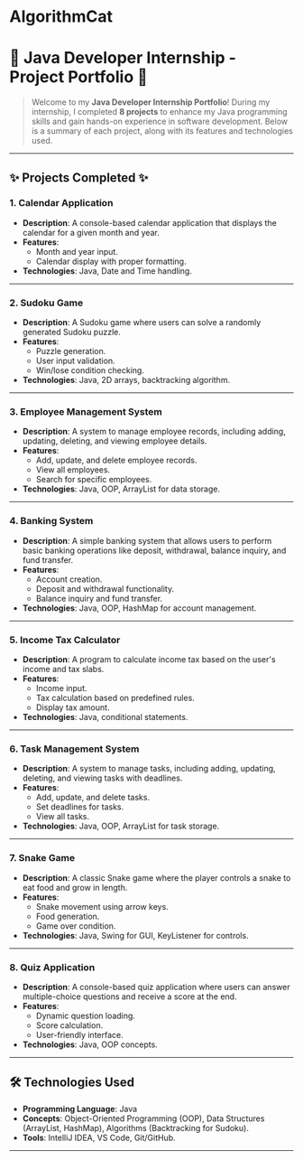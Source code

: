 # AlgorithmCat
# 🚀 **Java Developer Internship - Project Portfolio** 🚀

> Welcome to my **Java Developer Internship Portfolio**! During my internship, I completed **8 projects** to enhance my Java programming skills and gain hands-on experience in software development. Below is a summary of each project, along with its features and technologies used.

---

## **✨ Projects Completed ✨**

### 1. **Calendar Application**
   - **Description**: A console-based calendar application that displays the calendar for a given month and year.
   - **Features**:
     - Month and year input.
     - Calendar display with proper formatting.
   - **Technologies**: Java, Date and Time handling.
     
---

### 2. **Sudoku Game**
   - **Description**: A Sudoku game where users can solve a randomly generated Sudoku puzzle.
   - **Features**:
     - Puzzle generation.
     - User input validation.
     - Win/lose condition checking.
   - **Technologies**: Java, 2D arrays, backtracking algorithm.

---

### 3. **Employee Management System**
   - **Description**: A system to manage employee records, including adding, updating, deleting, and viewing employee details.
   - **Features**:
     - Add, update, and delete employee records.
     - View all employees.
     - Search for specific employees.
   - **Technologies**: Java, OOP, ArrayList for data storage.

---

### 4. **Banking System**
   - **Description**: A simple banking system that allows users to perform basic banking operations like deposit, withdrawal, balance inquiry, and fund transfer.
   - **Features**:
     - Account creation.
     - Deposit and withdrawal functionality.
     - Balance inquiry and fund transfer.
   - **Technologies**: Java, OOP, HashMap for account management.

---

### 5. **Income Tax Calculator**
   - **Description**: A program to calculate income tax based on the user's income and tax slabs.
   - **Features**:
     - Income input.
     - Tax calculation based on predefined rules.
     - Display tax amount.
   - **Technologies**: Java, conditional statements.

---

### 6. **Task Management System**
   - **Description**: A system to manage tasks, including adding, updating, deleting, and viewing tasks with deadlines.
   - **Features**:
     - Add, update, and delete tasks.
     - Set deadlines for tasks.
     - View all tasks.
   - **Technologies**: Java, OOP, ArrayList for task storage.

---
     
### 7. **Snake Game**
   - **Description**: A classic Snake game where the player controls a snake to eat food and grow in length.
   - **Features**:
     - Snake movement using arrow keys.
     - Food generation.
     - Game over condition.
   - **Technologies**: Java, Swing for GUI, KeyListener for controls.

---

### 8. **Quiz Application**
   - **Description**: A console-based quiz application where users can answer multiple-choice questions and receive a score at the end.
   - **Features**:
     - Dynamic question loading.
     - Score calculation.
     - User-friendly interface.
   - **Technologies**: Java, OOP concepts.

---

## **🛠️ Technologies Used**
- **Programming Language**: Java
- **Concepts**: Object-Oriented Programming (OOP), Data Structures (ArrayList, HashMap), Algorithms (Backtracking for Sudoku).
- **Tools**: IntelliJ IDEA, VS Code, Git/GitHub.

---
